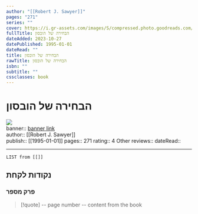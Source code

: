 ```yaml
---
author: "[[Robert J. Sawyer]]"
pages: "271"
series: ""
cover: https://i.gr-assets.com/images/S/compressed.photo.goodreads.com/books/1479238950l/32992220._SY475_.jpg
fullTitle: הבחירה של הובסון
dateAdded: 2023-10-27
datePublished: 1995-01-01
dateRead: ""
title: הבחירה של הובסון
rawTitle: הבחירה של הובסון
isbn: ""
subtitle: ""
cssclasses: book
---
```

# הבחירה של הובסון

![](https:&#x2F;&#x2F;i.gr-assets.com&#x2F;images&#x2F;S&#x2F;compressed.photo.goodreads.com&#x2F;books&#x2F;1479238950l&#x2F;32992220._SY475_.jpg)  
banner:: [banner link](https:&#x2F;&#x2F;i.gr-assets.com&#x2F;images&#x2F;S&#x2F;compressed.photo.goodreads.com&#x2F;books&#x2F;1479238950l&#x2F;32992220._SY475_.jpg)  
author:: [[Robert J. Sawyer]]  
publish:: [[1995-01-01]]
pages:: 271
rating:: 4 
Other reviews:: 
dateRead:: 

<hr  style="clear:both"/>



```dataview
LIST from [[]]
```

## נקודות לקחת 

### פרק מספר
> [!quote] -- page number -- 
>  content from the book




```